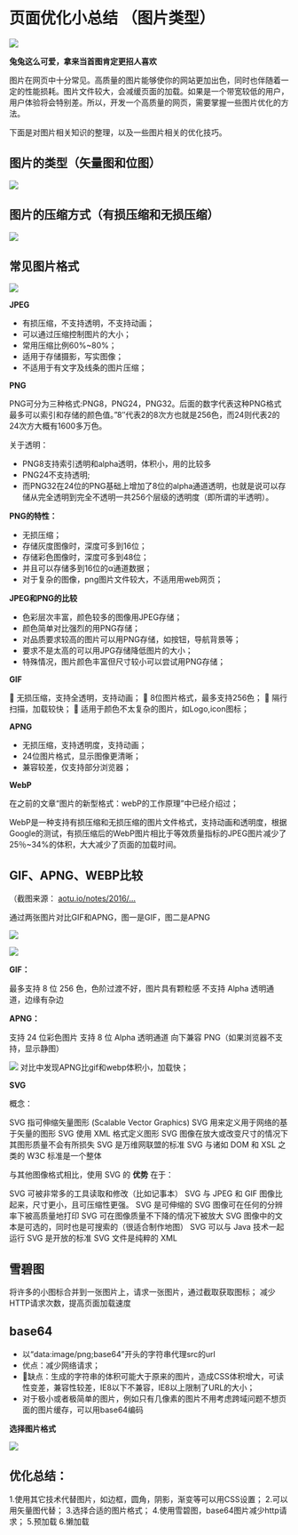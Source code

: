 # 页面优化小总结 （图片类型） #

![](https://user-gold-cdn.xitu.io/2019/6/4/16b20a562d04ea81?imageView2/0/w/1280/h/960/ignore-error/1)

**兔兔这么可爱，拿来当首图肯定更招人喜欢**

图片在网页中十分常见。高质量的图片能够使你的网站更加出色，同时也伴随着一定的性能损耗。图片文件较大，会减缓页面的加载。如果是一个带宽较低的用户，用户体验将会特别差。所以，开发一个高质量的网页，需要掌握一些图片优化的方法。

下面是对图片相关知识的整理，以及一些图片相关的优化技巧。

## 图片的类型（矢量图和位图） ##

![](https://user-gold-cdn.xitu.io/2019/6/4/16b209d821d2d9eb?imageView2/0/w/1280/h/960/ignore-error/1)

## 图片的压缩方式（有损压缩和无损压缩） ##

![](https://user-gold-cdn.xitu.io/2019/6/4/16b209d99a450764?imageView2/0/w/1280/h/960/ignore-error/1)

## 常见图片格式 ##

![](https://user-gold-cdn.xitu.io/2019/6/4/16b209dd9951eb8c?imageView2/0/w/1280/h/960/ignore-error/1)

**JPEG**

* 有损压缩，不支持透明，不支持动画；
* 可以通过压缩控制图片的大小；
* 常用压缩比例60%~80%；
* 适用于存储摄影，写实图像；
* 不适用于有文字及线条的图片压缩；

**PNG**

PNG可分为三种格式:PNG8，PNG24，PNG32。后面的数字代表这种PNG格式最多可以索引和存储的颜色值。”8″代表2的8次方也就是256色，而24则代表2的24次方大概有1600多万色。

关于透明：

* PNG8支持索引透明和alpha透明，体积小，用的比较多
* PNG24不支持透明;
* 而PNG32在24位的PNG基础上增加了8位的alpha通道透明，也就是说可以存储从完全透明到完全不透明一共256个层级的透明度（即所谓的半透明）。

**PNG的特性：**

* 无损压缩；
* 存储灰度图像时，深度可多到16位；
* 存储彩色图像时，深度可多到48位；
* 并且可以存储多到16位的α通道数据；
* 对于复杂的图像，png图片文件较大，不适用用web网页；

**JPEG和PNG的比较**

* 色彩层次丰富，颜色较多的图像用JPEG存储；
* 颜色简单对比强烈的用PNG存储；
* 对品质要求较高的图片可以用PNG存储，如按钮，导航背景等；
* 要求不是太高的可以用JPG存储降低图片的大小；
* 特殊情况，图片颜色丰富但尺寸较小可以尝试用PNG存储；

**GIF**

**** 无损压缩，支持全透明，支持动画； **** 8位图片格式，最多支持256色； **** 隔行扫描，加载较快； **** 适用于颜色不太复杂的图片，如Logo,icon图标；

**APNG**

* 无损压缩，支持透明度，支持动画；
* 24位图片格式，显示图像更清晰；
* 兼容较差，仅支持部分浏览器；

**WebP**

在之前的文章“图片的新型格式：webP的工作原理”中已经介绍过；

WebP是一种支持有损压缩和无损压缩的图片文件格式，支持动画和透明度，根据Google的测试，有损压缩后的WebP图片相比于等效质量指标的JPEG图片减少了25％~34%的体积，大大减少了页面的加载时间。

## GIF、APNG、WEBP比较 ##

（截图来源： [aotu.io/notes/2016/…]( https://link.juejin.im?target=https%3A%2F%2Faotu.io%2Fnotes%2F2016%2F11%2F07%2Fapng%2F%25EF%25BC%2589 )

通过两张图片对比GIF和APNG，图一是GIF，图二是APNG

![](https://user-gold-cdn.xitu.io/2019/6/4/16b209e39a4e2053?imageslim)

![](https://user-gold-cdn.xitu.io/2019/6/4/16b211fbf707e274?imageView2/0/w/1280/h/960/ignore-error/1)

**GIF：**

最多支持 8 位 256 色，色阶过渡不好，图片具有颗粒感 不支持 Alpha 透明通道，边缘有杂边

**APNG：**

支持 24 位彩色图片 支持 8 位 Alpha 透明通道 向下兼容 PNG（如果浏览器不支持，显示静图）

![](https://user-gold-cdn.xitu.io/2019/6/4/16b209e97a3ee767?imageView2/0/w/1280/h/960/ignore-error/1) 对比中发现APNG比gif和webp体积小，加载快；

**SVG**

概念：

SVG 指可伸缩矢量图形 (Scalable Vector Graphics) SVG 用来定义用于网络的基于矢量的图形 SVG 使用 XML 格式定义图形 SVG 图像在放大或改变尺寸的情况下其图形质量不会有所损失 SVG 是万维网联盟的标准 SVG 与诸如 DOM 和 XSL 之类的 W3C 标准是一个整体

与其他图像格式相比，使用 SVG 的 **优势** 在于：

SVG 可被非常多的工具读取和修改（比如记事本） SVG 与 JPEG 和 GIF 图像比起来，尺寸更小，且可压缩性更强。 SVG 是可伸缩的 SVG 图像可在任何的分辨率下被高质量地打印 SVG 可在图像质量不下降的情况下被放大 SVG 图像中的文本是可选的，同时也是可搜索的（很适合制作地图） SVG 可以与 Java 技术一起运行 SVG 是开放的标准 SVG 文件是纯粹的 XML

## 雪碧图 ##

将许多的小图标合并到一张图片上，请求一张图片，通过截取获取图标； 减少HTTP请求次数，提高页面加载速度

## base64 ##

* 以“data:image/png;base64”开头的字符串代理src的url
* 优点：减少网络请求；
* 缺点：生成的字符串的体积可能大于原来的图片，造成CSS体积增大，可读性变差，兼容性较差，IE8以下不兼容，IE8以上限制了URL的大小；
* 对于极小或者极简单的图片，例如只有几像素的图片不用考虑跨域问题不想页面的图片缓存，可以用base64编码

**选择图片格式**

![](https://user-gold-cdn.xitu.io/2019/6/4/16b209ec621e2bd8?imageView2/0/w/1280/h/960/ignore-error/1)

## 优化总结： ##

1.使用其它技术代替图片，如边框，圆角，阴影，渐变等可以用CSS设置； 2.可以用矢量图代替； 3.选择合适的图片格式； 4.使用雪碧图，base64图片减少http请求； 5.预加载 6.懒加载